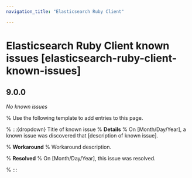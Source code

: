 ```yaml
---
navigation_title: "Elasticsearch Ruby Client"

---
```


# Elasticsearch Ruby Client known issues [elasticsearch-ruby-client-known-issues]

## 9.0.0

_No known issues_

% Use the following template to add entries to this page.

% :::{dropdown} Title of known issue
% **Details** 
% On [Month/Day/Year], a known issue was discovered that [description of known issue].

% **Workaround** 
% Workaround description.

% **Resolved**
% On [Month/Day/Year], this issue was resolved.

% :::
